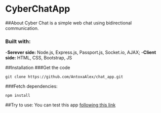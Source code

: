 # CyberChatApp

##About
Cyber Chat is a simple web chat using bidirectional communication.

### Built with:
-**Serever side:** Node.js, Express.js, Passport.js, Socket.io, AJAX;
-**Client side:** HTML, CSS, Bootstrap, JS


##Installation
###Get the code
```
git clone https://github.com/AntoxaAlex/chat_app.git
```

###Fetch dependencies:
```
npm install
```

##Try to use:
You can test this app [following this link](https://cyberchat95.herokuapp.com)
